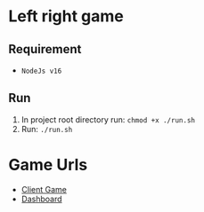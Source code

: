 
# Left right game
## Requirement
- `NodeJs v16`
## Run
1. In project root directory run: `chmod +x ./run.sh`
2. Run: `./run.sh` 


# Game Urls
- [Client Game](http://localhost:3000)
- [Dashboard](http://localhost:4000/dashboard)
